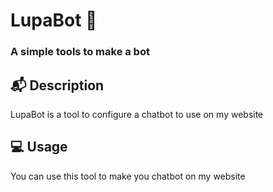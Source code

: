 # LupaBot :robot:
### A simple tools to make a bot 
## :mailbox_with_mail: Description
LupaBot is a tool to configure a chatbot to use on my website
## :computer: Usage
You can use this tool to make you chatbot on my website